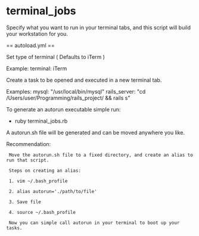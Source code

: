 terminal_jobs
=============

Specify what you want to run in your terminal tabs, and this script will build your workstation for you.

== autoload.yml ==
 
 Set type of terminal ( Defaults to iTerm ) 

   Example:
       terminal: iTerm

 Create a task to be opened and executed in a new terminal tab.
  
   Examples:
      mysql: "/usr/local/bin/mysql"
      rails_server: "cd /Users/user/Programming/rails_project/ && rails s"
     


  To generate an autorun executable simple run:

   - ruby terminal_jobs.rb

  A autorun.sh file will be generated and can be moved anywhere you like.


  Recommendation:
   
     Move the autorun.sh file to a fixed directory, and create an alias to run that script.

     Steps on creating an alias:

     1. vim ~/.bash_profile

     2. alias autorun='./path/to/file'

     3. Save file

     4. source ~/.bash_profile

     Now you can simple call autorun in your terminal to boot up your tasks.


